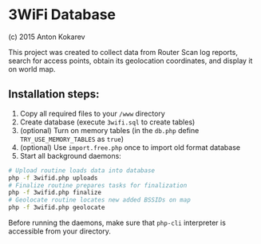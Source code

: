 # 3WiFi Database

(c) 2015 Anton Kokarev

This project was created to collect data from Router Scan log reports, search for access points, obtain its geolocation coordinates, and display it on world map.

## Installation steps:
1. Copy all required files to your `/www` directory
2. Create database (execute `3wifi.sql` to create tables)
3. (optional) Turn on memory tables (in the `db.php` define `TRY_USE_MEMORY_TABLES` as `true`)
4. (optional) Use `import.free.php` once to import old format database
5. Start all background daemons:
```sh
# Upload routine loads data into database
php -f 3wifid.php uploads
# Finalize routine prepares tasks for finalization
php -f 3wifid.php finalize
# Geolocate routine locates new added BSSIDs on map
php -f 3wifid.php geolocate
```
Before running the daemons, make sure that `php-cli` interpreter is accessible from your directory.
